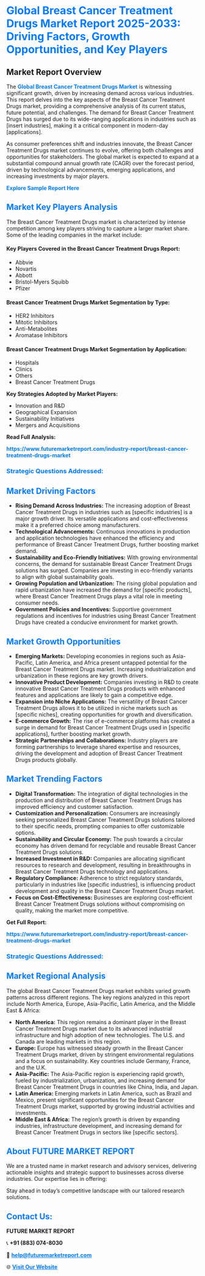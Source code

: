 <h1 style="color: #007BFF;">Global Breast Cancer Treatment Drugs Market Report 2025-2033: Driving Factors, Growth Opportunities, and Key Players</h1>

<section id="overview">
<h2>Market Report Overview</h2>
<p>The <a href="https://www.futuremarketreport.com/industry-report/breast-cancer-treatment-drugs-market" style="color: #007BFF; text-decoration: none;"><strong>Global Breast Cancer Treatment Drugs Market</strong></a> is witnessing significant growth, driven by increasing demand across various industries. This report delves into the key aspects of the Breast Cancer Treatment Drugs market, providing a comprehensive analysis of its current status, future potential, and challenges. The demand for Breast Cancer Treatment Drugs has surged due to its wide-ranging applications in industries such as [insert industries], making it a critical component in modern-day [applications].</p>
<p>As consumer preferences shift and industries innovate, the Breast Cancer Treatment Drugs market continues to evolve, offering both challenges and opportunities for stakeholders. The global market is expected to expand at a substantial compound annual growth rate (CAGR) over the forecast period, driven by technological advancements, emerging applications, and increasing investments by major players.</p>
</section>

<section id="overview">
<p><a href="https://www.futuremarketreport.com/request-sample/reportId=125718" style="color: #007BFF; text-decoration: none;"><strong>Explore Sample Report Here</strong></a></p>
</section>

<section id="key-players">
<h2 style="color: #007BFF;">Market Key Players Analysis</h2>
<p>The Breast Cancer Treatment Drugs market is characterized by intense competition among key players striving to capture a larger market share. Some of the leading companies in the market include:</p>
<h4>Key Players Covered in the Breast Cancer Treatment Drugs Report:</h4>
<ul><li>Abbvie</li><li>Novartis</li><li>Abbott</li><li>Bristol-Myers Squibb</li><li>Pfizer</li></ul>
<h4>Breast Cancer Treatment Drugs Market Segmentation by Type:</h4>
<ul><li>HER2 Inhibitors</li><li>Mitotic Inhibitors</li><li>Anti-Metabolites</li><li>Aromatase Inhibitors</li></ul>

<h4>Breast Cancer Treatment Drugs Market Segmentation by Application:</h4>
<ul><li>Hospitals</li><li>Clinics</li><li>Others</li><li>Breast Cancer Treatment Drugs</li></ul>
<p><strong>Key Strategies Adopted by Market Players:</strong></p>
<ul>
<li>Innovation and R&D</li>
<li>Geographical Expansion</li>
<li>Sustainability Initiatives</li>
<li>Mergers and Acquisitions</li>
</ul>
</section>

<section>
<p><strong>Read Full Analysis: </strong></p><a href="https://www.futuremarketreport.com/industry-report/breast-cancer-treatment-drugs-market" style="color: #007BFF; text-decoration: none;"><strong>https://www.futuremarketreport.com/industry-report/breast-cancer-treatment-drugs-market</strong></a>
<h3 style="color: #007BFF;">Strategic Questions Addressed:</h3>
</section>

<section id="driving-factors">
<h2 style="color: #007BFF;">Market Driving Factors</h2>
<ul>
<li><strong>Rising Demand Across Industries:</strong> The increasing adoption of Breast Cancer Treatment Drugs in industries such as [specific industries] is a major growth driver. Its versatile applications and cost-effectiveness make it a preferred choice among manufacturers.</li>
<li><strong>Technological Advancements:</strong> Continuous innovations in production and application technologies have enhanced the efficiency and performance of Breast Cancer Treatment Drugs, further boosting market demand.</li>
<li><strong>Sustainability and Eco-Friendly Initiatives:</strong> With growing environmental concerns, the demand for sustainable Breast Cancer Treatment Drugs solutions has surged. Companies are investing in eco-friendly variants to align with global sustainability goals.</li>
<li><strong>Growing Population and Urbanization:</strong> The rising global population and rapid urbanization have increased the demand for [specific products], where Breast Cancer Treatment Drugs plays a vital role in meeting consumer needs.</li>
<li><strong>Government Policies and Incentives:</strong> Supportive government regulations and incentives for industries using Breast Cancer Treatment Drugs have created a conducive environment for market growth.</li>
</ul>
</section>

<section id="growth-opportunities">
<h2 style="color: #007BFF;">Market Growth Opportunities</h2>
<ul>
<li><strong>Emerging Markets:</strong> Developing economies in regions such as Asia-Pacific, Latin America, and Africa present untapped potential for the Breast Cancer Treatment Drugs market. Increasing industrialization and urbanization in these regions are key growth drivers.</li>
<li><strong>Innovative Product Development:</strong> Companies investing in R&D to create innovative Breast Cancer Treatment Drugs products with enhanced features and applications are likely to gain a competitive edge.</li>
<li><strong>Expansion into Niche Applications:</strong> The versatility of Breast Cancer Treatment Drugs allows it to be utilized in niche markets such as [specific niches], creating opportunities for growth and diversification.</li>
<li><strong>E-commerce Growth:</strong> The rise of e-commerce platforms has created a surge in demand for Breast Cancer Treatment Drugs used in [specific applications], further boosting market growth.</li>
<li><strong>Strategic Partnerships and Collaborations:</strong> Industry players are forming partnerships to leverage shared expertise and resources, driving the development and adoption of Breast Cancer Treatment Drugs products globally.</li>
</ul>
</section>

<section id="trending-factors">
<h2 style="color: #007BFF;">Market Trending Factors</h2>
<ul>
<li><strong>Digital Transformation:</strong> The integration of digital technologies in the production and distribution of Breast Cancer Treatment Drugs has improved efficiency and customer satisfaction.</li>
<li><strong>Customization and Personalization:</strong> Consumers are increasingly seeking personalized Breast Cancer Treatment Drugs solutions tailored to their specific needs, prompting companies to offer customizable options.</li>
<li><strong>Sustainability and Circular Economy:</strong> The push towards a circular economy has driven demand for recyclable and reusable Breast Cancer Treatment Drugs solutions.</li>
<li><strong>Increased Investment in R&D:</strong> Companies are allocating significant resources to research and development, resulting in breakthroughs in Breast Cancer Treatment Drugs technology and applications.</li>
<li><strong>Regulatory Compliance:</strong> Adherence to strict regulatory standards, particularly in industries like [specific industries], is influencing product development and quality in the Breast Cancer Treatment Drugs market.</li>
<li><strong>Focus on Cost-Effectiveness:</strong> Businesses are exploring cost-efficient Breast Cancer Treatment Drugs solutions without compromising on quality, making the market more competitive.</li>
</ul>
</section>

<section>
<p><strong>Get Full Report: </strong></p><a href="https://www.futuremarketreport.com/industry-report/breast-cancer-treatment-drugs-market" style="color: #007BFF; text-decoration: none;"><strong>https://www.futuremarketreport.com/industry-report/breast-cancer-treatment-drugs-market</strong></a>
<h3 style="color: #007BFF;">Strategic Questions Addressed:</h3>
</section>


<section id="regional-analysis">
<h2 style="color: #007BFF;">Market Regional Analysis</h2>
<p>The global Breast Cancer Treatment Drugs market exhibits varied growth patterns across different regions. The key regions analyzed in this report include North America, Europe, Asia-Pacific, Latin America, and the Middle East & Africa:</p>
<ul>
<li><strong>North America:</strong> This region remains a dominant player in the Breast Cancer Treatment Drugs market due to its advanced industrial infrastructure and high adoption of new technologies. The U.S. and Canada are leading markets in this region.</li>
<li><strong>Europe:</strong> Europe has witnessed steady growth in the Breast Cancer Treatment Drugs market, driven by stringent environmental regulations and a focus on sustainability. Key countries include Germany, France, and the U.K.</li>
<li><strong>Asia-Pacific:</strong> The Asia-Pacific region is experiencing rapid growth, fueled by industrialization, urbanization, and increasing demand for Breast Cancer Treatment Drugs in countries like China, India, and Japan.</li>
<li><strong>Latin America:</strong> Emerging markets in Latin America, such as Brazil and Mexico, present significant opportunities for the Breast Cancer Treatment Drugs market, supported by growing industrial activities and investments.</li>
<li><strong>Middle East & Africa:</strong> The region’s growth is driven by expanding industries, infrastructure development, and increasing demand for Breast Cancer Treatment Drugs in sectors like [specific sectors].</li>
</ul>
</section>

<footer>
<h2 style="color: #007BFF;">About FUTURE MARKET REPORT</h2>
<p>We are a trusted name in market research and advisory services, delivering actionable insights and strategic support to businesses across diverse industries. Our expertise lies in offering:</p>

<p>Stay ahead in today’s competitive landscape with our tailored research solutions.</p>

<h2 style="color: #007BFF;">Contact Us:</h2>
<p><strong>FUTURE MARKET REPORT</strong></p>
<p>📞 <strong>+91 (883) 074-8030</strong></p>
<p>📧 <strong><a href="mailto:help@futuremarketreport.com" style="color: #007BFF;">help@futuremarketreport.com</a></strong></p>
<p>🌐 <strong><a href="https://www.futuremarketreport.com/" style="color: #007BFF;">Visit Our Website</a></strong></p>
</footer>